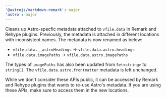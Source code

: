 ```yaml
---
'@astrojs/markdown-remark': major
'astro': major
---
```


Cleans up Astro-specfic metadata attached to `vfile.data` in Remark and Rehype plugins. Previously, the metadata is attached in different locations with inconsistent names. The metadata is now renamed as below:

- `vfile.data.__astroHeadings` -> `vfile.data.astro.headings`
- `vfile.data.imagePaths` -> `vfile.data.astro.imagePaths`

The types of `imagePaths` has also been updated from `Set<string>` to `string[]`. The `vfile.data.astro.frontmatter` metadata is left unchanged.

While we don't consider these APIs public, it can be accessed by Remark and Rehype plugins that wants to re-use Astro's metadata. If you are using these APIs, make sure to access them in the new locations.
